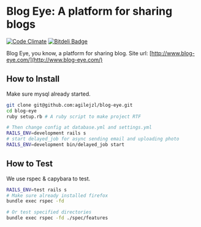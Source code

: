 Blog Eye: A platform for sharing blogs
=======

[![Code Climate](http://img.shields.io/codeclimate/github/agilejzl/blog-eye.svg)][codeclimate]
[![Bitdeli Badge](https://d2weczhvl823v0.cloudfront.net/agilejzl/blog-eye/trend.png)](https://bitdeli.com/free "Bitdeli Badge")

[codeclimate]: https://codeclimate.com/github/agilejzl/blog-eye

Blog Eye, you know, a platform for sharing blog.
Site url: [http://www.blog-eye.com/](http://www.blog-eye.com/)

## How to Install

Make sure mysql already started.
```bash
git clone git@github.com:agilejzl/blog-eye.git
cd blog-eye
ruby setup.rb # A ruby script to make project RTF

# Then change config at database.yml and settings.yml
RAILS_ENV=development rails s
# start delayed_job for async sending email and uploading photo
RAILS_ENV=development bin/delayed_job start
```

## How to Test

We use rspec & capybara to test.
```bash
RAILS_ENV=test rails s
# Make sure already installed firefox
bundle exec rspec -fd

# Or test specified directories
bundle exec rspec -fd ./spec/features
```
